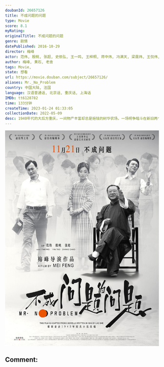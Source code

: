 ```yaml
---
doubanId: 26657126
title: 不成问题的问题
type: Movie
score: 8.1
myRating: 
originalTitle: 不成问题的问题
genre: 剧情
datePublished: 2016-10-29
director: 梅峰
actor: 范伟, 殷桃, 张超, 史依弘, 王一鸣, 王梓桐, 蒋中炜, 冯满天, 梁霆炜, 王侃伟, 俞颖
author: 梅峰, 黄石, 老舍
tags: Movie, 
state: 想看
url: https://movie.douban.com/subject/26657126/
aliases: Mr._No_Problem
country: 中国大陆, 法国
language: 汉语普通话, 北京话, 重庆话, 上海话
IMDb: tt6128782
time: 133分钟
createTime: 2023-01-24 01:33:05
collectionDate: 2022-05-09
desc: 1940年代的大后方重庆，一间物产丰富却总是赔钱的树华农场，一场明争暗斗在新旧两个农场主任之间上演。这部根据老舍小说改编的影片似乎叙述了一个永不过时的人间寓言。
---
```


![image](assets/p2504993947.jpg)

Comment: 
---

